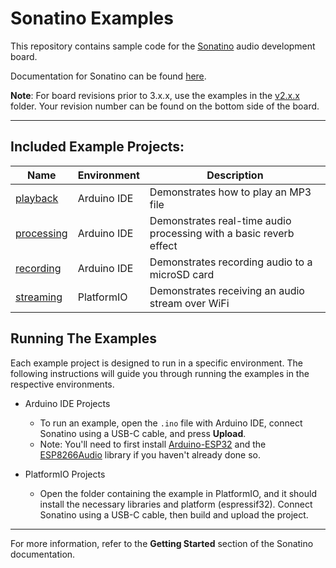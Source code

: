# Sonatino Examples

This repository contains sample code for the [Sonatino](https://sonatino.com) audio development board.

Documentation for Sonatino can be found [here](https://sonatino.com/docs).

**Note**: For board revisions prior to 3.x.x, use the examples in the [v2.x.x](v2.x.x/) folder. Your revision number can be found on the bottom side of the board.

---

## Included Example Projects:

| Name                      | Environment | Description                                                        |
| ------------------------- | ----------- | ------------------------------------------------------------------ |
| [playback](playback/)     | Arduino IDE | Demonstrates how to play an MP3 file                               |
| [processing](processing/) | Arduino IDE | Demonstrates real-time audio processing with a basic reverb effect |
| [recording](recording/)   | Arduino IDE | Demonstrates recording audio to a microSD card                     |
| [streaming](streaming/)   | PlatformIO  | Demonstrates receiving an audio stream over WiFi                   |

## Running The Examples

Each example project is designed to run in a specific environment. The following instructions will guide you through running the examples in the respective environments.

- Arduino IDE Projects

  - To run an example, open the `.ino` file with Arduino IDE, connect Sonatino using a USB-C cable, and press **Upload**.
  - Note: You'll need to first install [Arduino-ESP32](https://docs.espressif.com/projects/arduino-esp32/en/latest/installing.html#installing-using-arduino-ide) and the [ESP8266Audio](https://github.com/earlephilhower/ESP8266Audio) library if you haven't already done so.

- PlatformIO Projects
  - Open the folder containing the example in PlatformIO, and it should install the necessary libraries and platform (espressif32). Connect Sonatino using a USB-C cable, then build and upload the project.

---

For more information, refer to the **Getting Started** section of the Sonatino documentation.
